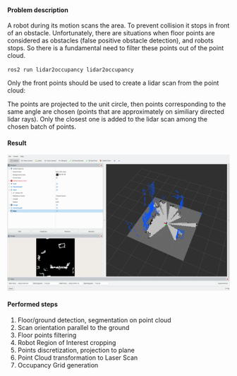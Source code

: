 #### Problem description
A robot during its motion scans the area. To prevent collision it stops in front of an obstacle. 
Unfortunately, there are situations when floor points are considered as obstacles (false positive obstacle detection), and robots stops. 
So there is a fundamental need to filter these points out of the point cloud.

`ros2 run lidar2occupancy lidar2occupancy`

Only the front points should be used to create a lidar scan from the point cloud:

The points are projected to the unit circle, then points corresponding to the same angle are chosen (points that are approximately on similiary directed lidar rays).
Only the closest one is added to the lidar scan among the chosen batch of points.

#### Result
![alt text](result.png)

#### Performed steps
1. Floor/ground detection, segmentation on point cloud
2. Scan orientation parallel to the ground
3. Floor points filtering
4. Robot Region of Interest cropping
5. Points discretization, projection to plane
6. Point Cloud transformation to Laser Scan
7. Occupancy Grid generation
